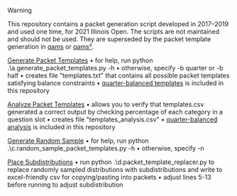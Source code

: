 > [!WARNING]
> This repository contains a packet generation script developed in 2017–2019 and used one time, for 2021 Illinois Open. The scripts are not maintained and should not be used. They are superseded by the packet template generation in [qams](../qams) or [qams²](../qams2).

[Generate Packet Templates](./a.generate_packet_templates.py)
  • for help, run python .\a.generate_packet_templates.py -h
  • otherwise, specify -b quarter or -b half
  • creates file "templates.txt" that contains all possible packet templates satisfying balance constraints
  • [quarter-balanced templates](./templates.txt) is included in this repository

[Analyze Packet Templates](./b.analyze_packet_templates.py)
  • allows you to verify that templates.csv generated a correct output by checking percentage of each category in a question slot
  • creates file "templates_analysis.csv"
  • [quarter-balanced analysis](./templates_analysis.csv) is included in this repository

[Generate Random Sample](./c.random_sample_packet_templates.py)
  • for help, run python .\c.random_sample_packet_templates.py -h
  • otherwise, specify -n <number of distributions to produce>

[Place Subdistributions](./d.packet_template_replacer.py)
  • run python .\d.packet_template_replacer.py to replace randomly sampled distributions with subdistributions and write to excel-friendly csv for copying/pasting into packets
  • adjust lines 5-13 before running to adjust subdistribution